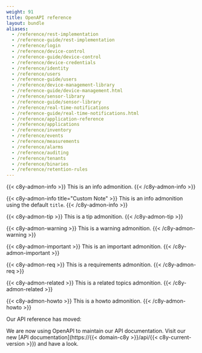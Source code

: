 ```yaml
---
weight: 91
title: OpenAPI reference
layout: bundle
aliases:
  - /reference/rest-implementation
  - /reference-guide/rest-implementation
  - /reference/login
  - /reference/device-control
  - /reference-guide/device-control
  - /reference/device-credentials
  - /reference/identity
  - /reference/users
  - /reference-guide/users
  - /reference/device-management-library
  - /reference-guide/device-management.html
  - /reference/sensor-library
  - /reference-guide/sensor-library
  - /reference/real-time-notifications
  - /reference-guide/real-time-notifications.html
  - /reference/application-reference
  - /reference/applications
  - /reference/inventory
  - /reference/events
  - /reference/measurements
  - /reference/alarms
  - /reference/auditing
  - /reference/tenants
  - /reference/binaries
  - /reference/retention-rules
---
```


{{< c8y-admon-info >}}
This is an info admonition.
{{< /c8y-admon-info >}}

{{< c8y-admon-info title="Custom Note" >}}
This is an info admonition using the default `title`.
{{< /c8y-admon-info >}}

{{< c8y-admon-tip >}}
This is a tip admonition.
{{< /c8y-admon-tip >}}

{{< c8y-admon-warning >}}
This is a warning admonition.
{{< /c8y-admon-warning >}}

{{< c8y-admon-important >}}
This is an important admonition.
{{< /c8y-admon-important >}}

{{< c8y-admon-req >}}
This is a requirements admonition.
{{< /c8y-admon-req >}}

{{< c8y-admon-related >}}
This is a related topics admonition.
{{< /c8y-admon-related >}}

{{< c8y-admon-howto >}}
This is a howto admonition.
{{< /c8y-admon-howto >}}

Our API reference has moved:

We are now using OpenAPI to maintain our API documentation. Visit our new [API documentation](https://{{< domain-c8y >}}/api/{{< c8y-current-version >}}) and have a look.
